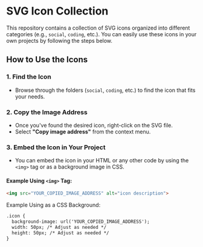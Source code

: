 # SVG Icon Collection

This repository contains a collection of SVG icons organized into different categories (e.g., `social`, `coding`, etc.). You can easily use these icons in your own projects by following the steps below.

## How to Use the Icons

### 1. Find the Icon
- Browse through the folders (`social`, `coding`, etc.) to find the icon that fits your needs.

### 2. Copy the Image Address
- Once you've found the desired icon, right-click on the SVG file.
- Select **"Copy image address"** from the context menu.

### 3. Embed the Icon in Your Project
- You can embed the icon in your HTML or any other code by using the `<img>` tag or as a background image in CSS.

#### Example Using `<img>` Tag:
```html
<img src="YOUR_COPIED_IMAGE_ADDRESS" alt="icon description">
```

Example Using as a CSS Background:
```html
.icon {
  background-image: url('YOUR_COPIED_IMAGE_ADDRESS');
  width: 50px; /* Adjust as needed */
  height: 50px; /* Adjust as needed */
}
```

